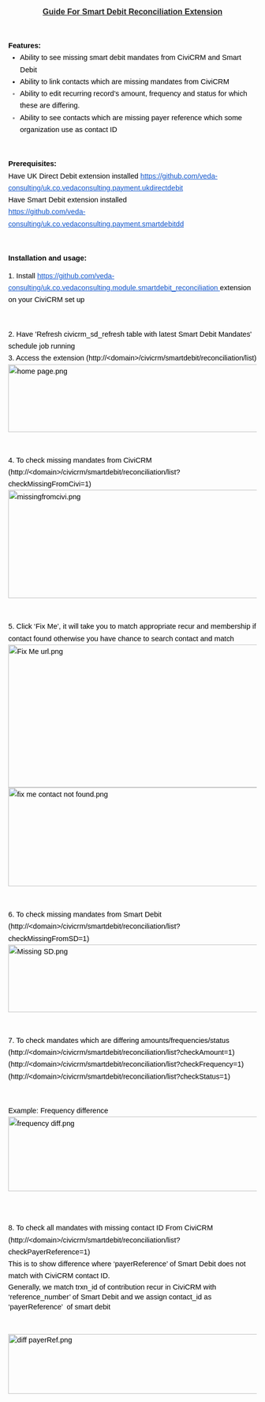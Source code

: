 <p dir="ltr" style="line-height:1.38;margin-top:0pt;margin-bottom:0pt;text-align: center;"><span id="docs-internal-guid-4b17e2cd-5577-e49e-c525-bbaae8554852"><span style="font-size: 16px; font-family: Arial; color: rgb(34, 34, 34); font-weight: 700; text-decoration: underline; vertical-align: baseline; white-space: pre-wrap;">Guide For Smart Debit Reconciliation Extension</span></span></p>

<p>&nbsp;</p>

<p dir="ltr" style="line-height:1.656;margin-top:0pt;margin-bottom:0pt;"><span id="docs-internal-guid-4b17e2cd-5577-e49e-c525-bbaae8554852"><span style="font-size: 14.6667px; font-family: Arial; color: rgb(0, 0, 0); font-weight: 700; vertical-align: baseline; white-space: pre-wrap;">Features:</span></span></p>

<ul style="margin-top:0pt;margin-bottom:0pt;">
	<li dir="ltr" style="list-style-type: disc; font-size: 14.6667px; font-family: Arial; color: rgb(0, 0, 0); vertical-align: baseline;">
	<p dir="ltr" style="line-height:1.656;margin-top:0pt;margin-bottom:0pt;"><span id="docs-internal-guid-4b17e2cd-5577-e49e-c525-bbaae8554852"><span style="font-size: 14.6667px; vertical-align: baseline; white-space: pre-wrap;">Ability to see missing smart debit mandates from CiviCRM and Smart Debit</span></span></p>
	</li>
	<li dir="ltr" style="list-style-type: disc; font-size: 14.6667px; font-family: Arial; color: rgb(0, 0, 0); vertical-align: baseline;">
	<p dir="ltr" style="line-height:1.656;margin-top:0pt;margin-bottom:0pt;"><span id="docs-internal-guid-4b17e2cd-5577-e49e-c525-bbaae8554852"><span style="font-size: 14.6667px; vertical-align: baseline; white-space: pre-wrap;">Ability to link contacts which are missing mandates from CiviCRM </span></span></p>
	</li>
	<li dir="ltr" style="list-style-type: disc; font-size: 14.6667px; font-family: Arial; color: rgb(137, 137, 137); vertical-align: baseline;">
	<p dir="ltr" style="line-height:1.656;margin-top:0pt;margin-bottom:0pt;"><span id="docs-internal-guid-4b17e2cd-5577-e49e-c525-bbaae8554852"><span style="font-size: 14.6667px; color: rgb(0, 0, 0); vertical-align: baseline; white-space: pre-wrap;">Ability to edit recurring record&rsquo;s amount, frequency and status for which these are differing.</span></span></p>
	</li>
	<li dir="ltr" style="list-style-type: disc; font-size: 14.6667px; font-family: Arial; color: rgb(137, 137, 137); vertical-align: baseline;">
	<p dir="ltr" style="line-height:1.656;margin-top:0pt;margin-bottom:0pt;"><span id="docs-internal-guid-4b17e2cd-5577-e49e-c525-bbaae8554852"><span style="font-size: 14.6667px; color: rgb(0, 0, 0); vertical-align: baseline; white-space: pre-wrap;">Ability to see contacts which are missing payer reference which some organization use as contact ID</span></span></p>
	</li>
</ul>

<p>&nbsp;</p>

<p dir="ltr" style="line-height:1.656;margin-top:0pt;margin-bottom:0pt;"><span id="docs-internal-guid-4b17e2cd-5577-e49e-c525-bbaae8554852"><span style="font-size: 14.6667px; font-family: Arial; color: rgb(0, 0, 0); font-weight: 700; vertical-align: baseline; white-space: pre-wrap;">Prerequisites:</span><span style="font-size: 14.6667px; font-family: Arial; color: rgb(137, 137, 137); vertical-align: baseline; white-space: pre-wrap;"> </span></span></p>

<p dir="ltr" style="line-height:1.656;margin-top:0pt;margin-bottom:0pt;"><span id="docs-internal-guid-4b17e2cd-5577-e49e-c525-bbaae8554852"><span style="font-size: 14.6667px; font-family: Arial; color: rgb(0, 0, 0); vertical-align: baseline; white-space: pre-wrap;">Have UK Direct Debit extension installed </span><a href="https://github.com/veda-consulting/uk.co.vedaconsulting.payment.ukdirectdebit" style="text-decoration:none;"><span style="font-size: 14.6667px; font-family: Arial; color: rgb(17, 85, 204); text-decoration: underline; vertical-align: baseline; white-space: pre-wrap;">https://github.com/veda-consulting/uk.co.vedaconsulting.payment.ukdirectdebit</span></a></span></p>

<p dir="ltr" style="line-height:1.656;margin-top:0pt;margin-bottom:0pt;"><span id="docs-internal-guid-4b17e2cd-5577-e49e-c525-bbaae8554852"><span style="font-size: 14.6667px; font-family: Arial; color: rgb(0, 0, 0); vertical-align: baseline; white-space: pre-wrap;">Have Smart Debit extension installed </span></span></p>

<p dir="ltr" style="line-height:1.656;margin-top:0pt;margin-bottom:0pt;"><span id="docs-internal-guid-4b17e2cd-5577-e49e-c525-bbaae8554852"><a href="https://global.gotowebinar.com/" style="text-decoration:none;"><span style="font-size: 14.6667px; font-family: Arial; color: rgb(17, 85, 204); text-decoration: underline; vertical-align: baseline; white-space: pre-wrap;">https://github.com/veda-consulting/uk.co.vedaconsulting.payment.smartdebitdd</span></a></span></p>

<p>&nbsp;</p>

<p dir="ltr" style="line-height:1.7181818181818183;margin-top:0pt;margin-bottom:8pt;"><span id="docs-internal-guid-4b17e2cd-5577-e49e-c525-bbaae8554852"><span style="font-size: 14.6667px; font-family: Arial; color: rgb(0, 0, 0); font-weight: 700; vertical-align: baseline; white-space: pre-wrap;">Installation and usage:</span></span></p>

<p dir="ltr" style="line-height:1.656;margin-top:0pt;margin-bottom:0pt;"><span id="docs-internal-guid-4b17e2cd-5577-e49e-c525-bbaae8554852"><span style="font-size: 14.6667px; font-family: Arial; color: rgb(0, 0, 0); vertical-align: baseline; white-space: pre-wrap;">1. Install </span><a href="https://github.com/veda-consulting/uk.co.vedaconsulting.module.smartdebit_reconciliation" style="text-decoration:none;"><span style="font-size: 14.6667px; font-family: Arial; color: rgb(17, 85, 204); text-decoration: underline; vertical-align: baseline; white-space: pre-wrap;">https://github.com/veda-consulting/uk.co.vedaconsulting.module.smartdebit_reconciliation </span></a><span style="font-size: 14.6667px; font-family: Arial; color: rgb(0, 0, 0); vertical-align: baseline; white-space: pre-wrap;">extension on your CiviCRM set up</span></span></p>

<p>&nbsp;</p><p dir="ltr" style="line-height:1.656;margin-top:0pt;margin-bottom:0pt;"><span id="docs-internal-guid-4b17e2cd-5577-e49e-c525-bbaae8554852"><span style="font-size: 14.6667px; font-family: Arial; color: rgb(0, 0, 0); vertical-align: baseline; white-space: pre-wrap;">2. Have 'Refresh civicrm_sd_refresh table with latest Smart Debit Mandates' schedule job running</span></span></p>

<p dir="ltr" style="line-height:1.656;margin-top:0pt;margin-bottom:0pt;"><span id="docs-internal-guid-4b17e2cd-5577-e49e-c525-bbaae8554852"><span style="font-size: 14.6667px; font-family: Arial; color: rgb(0, 0, 0); vertical-align: baseline; white-space: pre-wrap;">3. Access the extension (http://&lt;domain&gt;/civicrm/smartdebit/reconciliation/list)</span></span></p>

<p dir="ltr" style="line-height:1.656;margin-top:0pt;margin-bottom:0pt;"><span id="docs-internal-guid-4b17e2cd-5577-e49e-c525-bbaae8554852"><span style="font-size: 14.6667px; font-family: Arial; color: rgb(0, 0, 0); vertical-align: baseline; white-space: pre-wrap;"><img alt="home page.png" height="137" src="https://lh3.googleusercontent.com/Fjxrhr1fA_glxWiUqNDtN6By-mBCTOTdzmHFiLw7hEJVEe-BK3or4w8_O12LnJlPfdY4srVw-mLodgi92owqmKbcNSc8n7oeMLTwbdR_14fIQW7exOFkmbjLrKad0SAF7RKj8EQ" style="border: none; transform: rotate(0.00rad); -webkit-transform: rotate(0.00rad);" width="602" /></span></span></p>

<p>&nbsp;</p>

<p dir="ltr" style="line-height:1.656;margin-top:0pt;margin-bottom:0pt;"><span id="docs-internal-guid-4b17e2cd-5577-e49e-c525-bbaae8554852"><span style="font-size: 14.6667px; font-family: Arial; color: rgb(0, 0, 0); vertical-align: baseline; white-space: pre-wrap;">4. To check missing mandates from CiviCRM (http://&lt;domain&gt;/civicrm/smartdebit/reconciliation/list?checkMissingFromCivi=1)</span></span></p>

<p dir="ltr" style="line-height:1.656;margin-top:0pt;margin-bottom:0pt;"><span id="docs-internal-guid-4b17e2cd-5577-e49e-c525-bbaae8554852"><span style="font-size: 14.6667px; font-family: Arial; color: rgb(0, 0, 0); vertical-align: baseline; white-space: pre-wrap;"><img alt="missingfromcivi.png" height="219" src="https://lh3.googleusercontent.com/R4gZ0NpXxE4_hIV3oZYf3Pjzvs2qszHQ_Fs6eYmWdxe2yR1lOQfw7bFpcRZtjk_TQx0XC6JhOL_elaSyCnS5DIfZZxCBnEoJKn3Xh_KCJVUgKLW7U2xsgjGMA8cerJhB1tEW04Y" style="border: none; transform: rotate(0.00rad); -webkit-transform: rotate(0.00rad);" width="602" /></span></span></p>

<p>&nbsp;</p>

<p dir="ltr" style="line-height:1.656;margin-top:0pt;margin-bottom:0pt;"><span id="docs-internal-guid-4b17e2cd-5577-e49e-c525-bbaae8554852"><span style="font-size: 14.6667px; font-family: Arial; color: rgb(0, 0, 0); vertical-align: baseline; white-space: pre-wrap;">5. Click &lsquo;Fix Me&rsquo;, it will take you to match appropriate recur and membership if contact found otherwise you have chance to search contact and match</span></span></p>

<p dir="ltr" style="line-height:1.656;margin-top:0pt;margin-bottom:0pt;"><span id="docs-internal-guid-4b17e2cd-5577-e49e-c525-bbaae8554852"><span style="font-size: 14.6667px; font-family: Arial; color: rgb(0, 0, 0); vertical-align: baseline; white-space: pre-wrap;"><img alt="Fix Me url.png" height="289" src="https://lh4.googleusercontent.com/5ubeJJegQHfCw4du95fL6d-hMpjsR5FUkB2ZA_iRW3j3weuSer2V3L4QB9XWCf17hcQ94qncSF4wAljuVojoLAf0jKBVTCXxQ1kRNIxQmAN0ReaRWqCKe-Eunq6COsMiv-5Fh9w" style="border: none; transform: rotate(0.00rad); -webkit-transform: rotate(0.00rad);" width="602" /></span></span></p>

<p dir="ltr" style="line-height:1.656;margin-top:0pt;margin-bottom:0pt;"><span id="docs-internal-guid-4b17e2cd-5577-e49e-c525-bbaae8554852"><span style="font-size: 14.6667px; font-family: Arial; color: rgb(0, 0, 0); vertical-align: baseline; white-space: pre-wrap;"><img alt="fix me contact not found.png" height="200" src="https://lh6.googleusercontent.com/R5gEz7zdMJsUjycM0iqSi1Oe3ssjgF0eYSsMsJ3W1t00_5Z3-qZdG4IPcknHlSJRzRYLi0BfY0kB6tng916BoCYhAX_hnI2AvtwjHuni_jJxkdyH5m41M7i14aLE0ziXKSFQuso" style="border: none; transform: rotate(0.00rad); -webkit-transform: rotate(0.00rad);" width="602" /></span></span></p>

<p>&nbsp;</p>

<p dir="ltr" style="line-height:1.656;margin-top:0pt;margin-bottom:0pt;"><span id="docs-internal-guid-4b17e2cd-5577-e49e-c525-bbaae8554852"><span style="font-size: 14.6667px; font-family: Arial; color: rgb(0, 0, 0); vertical-align: baseline; white-space: pre-wrap;">6. To check missing mandates from Smart Debit</span></span></p>

<p dir="ltr" style="line-height:1.656;margin-top:0pt;margin-bottom:0pt;"><span id="docs-internal-guid-4b17e2cd-5577-e49e-c525-bbaae8554852"><span style="font-size: 14.6667px; font-family: Arial; color: rgb(0, 0, 0); vertical-align: baseline; white-space: pre-wrap;">(http://&lt;domain&gt;/civicrm/smartdebit/reconciliation/list?checkMissingFromSD=1)</span></span></p>

<p dir="ltr" style="line-height:1.656;margin-top:0pt;margin-bottom:0pt;"><span id="docs-internal-guid-4b17e2cd-5577-e49e-c525-bbaae8554852"><span style="font-size: 14.6667px; font-family: Arial; color: rgb(0, 0, 0); vertical-align: baseline; white-space: pre-wrap;"><img alt="Missing SD.png" height="137" src="https://lh3.googleusercontent.com/WMQ0_RdFyOmbpVJGgFSjsrG9z5dwFrvZUo56y469ww5dJkKxHrv1NY_Zi32UbVRaX-TQY0r2SvCeiohFz0GlF3cQih8Ii7_JWK-neS63fnOtGR09erPLSmj3qfp4nqa14QH-Va0" style="border: none; transform: rotate(0.00rad); -webkit-transform: rotate(0.00rad);" width="602" /></span></span></p>

<p>&nbsp;</p>

<p dir="ltr" style="line-height:1.656;margin-top:0pt;margin-bottom:0pt;"><span id="docs-internal-guid-4b17e2cd-5577-e49e-c525-bbaae8554852"><span style="font-size: 14.6667px; font-family: Arial; color: rgb(0, 0, 0); vertical-align: baseline; white-space: pre-wrap;">7. To check mandates which are differing amounts/frequencies/status </span></span></p>

<p dir="ltr" style="line-height:1.656;margin-top:0pt;margin-bottom:0pt;"><span id="docs-internal-guid-4b17e2cd-5577-e49e-c525-bbaae8554852"><span style="font-size: 14.6667px; font-family: Arial; color: rgb(0, 0, 0); vertical-align: baseline; white-space: pre-wrap;">(http://&lt;domain&gt;/civicrm/smartdebit/reconciliation/list?checkAmount=1)</span></span></p>

<p dir="ltr" style="line-height:1.656;margin-top:0pt;margin-bottom:0pt;"><span id="docs-internal-guid-4b17e2cd-5577-e49e-c525-bbaae8554852"><span style="font-size: 14.6667px; font-family: Arial; color: rgb(0, 0, 0); vertical-align: baseline; white-space: pre-wrap;">(http://&lt;domain&gt;/civicrm/smartdebit/reconciliation/list?checkFrequency=1)</span></span></p>

<p dir="ltr" style="line-height:1.656;margin-top:0pt;margin-bottom:0pt;"><span id="docs-internal-guid-4b17e2cd-5577-e49e-c525-bbaae8554852"><span style="font-size: 14.6667px; font-family: Arial; color: rgb(0, 0, 0); vertical-align: baseline; white-space: pre-wrap;">(http://&lt;domain&gt;/civicrm/smartdebit/reconciliation/list?checkStatus=1)</span></span></p>

<p>&nbsp;</p>

<p dir="ltr" style="line-height:1.656;margin-top:0pt;margin-bottom:0pt;"><span id="docs-internal-guid-4b17e2cd-5577-e49e-c525-bbaae8554852"><span style="font-size: 14.6667px; font-family: Arial; color: rgb(0, 0, 0); vertical-align: baseline; white-space: pre-wrap;">Example: Frequency difference</span></span></p>

<p dir="ltr" style="line-height:1.656;margin-top:0pt;margin-bottom:0pt;"><span id="docs-internal-guid-4b17e2cd-5577-e49e-c525-bbaae8554852"><span style="font-size: 14.6667px; font-family: Arial; color: rgb(0, 0, 0); vertical-align: baseline; white-space: pre-wrap;"><img alt="frequency diff.png" height="151" src="https://lh4.googleusercontent.com/hQJe5zi5MbY2Wfpbvm0fNRHeotsNOdi2MABGl1v2tvfNRIzEMyJouwuQ_lxCKnnhw8e06ROX5GSqTP7j7D_UyqleE5SAQqAwYWtJAoj9eRzCyDbnwRJKyJqgql12LOSH8M6JWyc" style="border: none; transform: rotate(0.00rad); -webkit-transform: rotate(0.00rad);" width="602" /></span></span></p>

<p><br />
&nbsp;</p>

<p dir="ltr" style="line-height:1.656;margin-top:0pt;margin-bottom:0pt;"><span id="docs-internal-guid-4b17e2cd-5577-e49e-c525-bbaae8554852"><span style="font-size: 14.6667px; font-family: Arial; color: rgb(0, 0, 0); vertical-align: baseline; white-space: pre-wrap;">8. To check all mandates with missing contact ID From CiviCRM</span></span></p>

<p dir="ltr" style="line-height:1.656;margin-top:0pt;margin-bottom:0pt;"><span id="docs-internal-guid-4b17e2cd-5577-e49e-c525-bbaae8554852"><span style="font-size: 14.6667px; font-family: Arial; color: rgb(0, 0, 0); vertical-align: baseline; white-space: pre-wrap;">(http://&lt;domain&gt;/civicrm/smartdebit/reconciliation/list?checkPayerReference=1)</span></span></p>

<p dir="ltr" style="line-height:1.656;margin-top:0pt;margin-bottom:0pt;"><span id="docs-internal-guid-4b17e2cd-5577-e49e-c525-bbaae8554852"><span style="font-size: 14.6667px; font-family: Arial; color: rgb(0, 0, 0); vertical-align: baseline; white-space: pre-wrap;">This is to show difference where &lsquo;payerReference&rsquo; of Smart Debit does not match with CiviCRM contact ID.</span></span></p>

<p dir="ltr" style="line-height:1.38;margin-top:0pt;margin-bottom:0pt;"><span id="docs-internal-guid-4b17e2cd-5577-e49e-c525-bbaae8554852"><span style="font-size: 14.6667px; font-family: Arial; color: rgb(0, 0, 0); vertical-align: baseline; white-space: pre-wrap; background-color: transparent;">Generally, we match trxn_id of contribution recur in CiviCRM with &lsquo;reference_number&rsquo; of Smart Debit and we assign contact_id as &lsquo;payerReference&rsquo; &nbsp;of smart debit</span></span></p>

<p>&nbsp;</p>

<p dir="ltr" style="line-height:1.38;margin-top:0pt;margin-bottom:0pt;"><span id="docs-internal-guid-4b17e2cd-5577-e49e-c525-bbaae8554852"><span style="font-size: 14.6667px; font-family: Arial; color: rgb(0, 0, 0); vertical-align: baseline; white-space: pre-wrap;"><img alt="diff payerRef.png" height="121" src="https://lh3.googleusercontent.com/v2g0xxp0xhtOwL15-chPZFH7C8_hdTqV60xR5rurcbgtbAXAFRwkEPLXcd1NcPTWMUlsIzYsSWGLSXtDQdbtOqg4g9S-v_jrj3CqIzPy_zmXjEKae96p4mBTAzj5fYqfAcNHYIs" style="border: none; transform: rotate(0.00rad); -webkit-transform: rotate(0.00rad);" width="602" /></span></span></p>

<div>&nbsp;</div>

